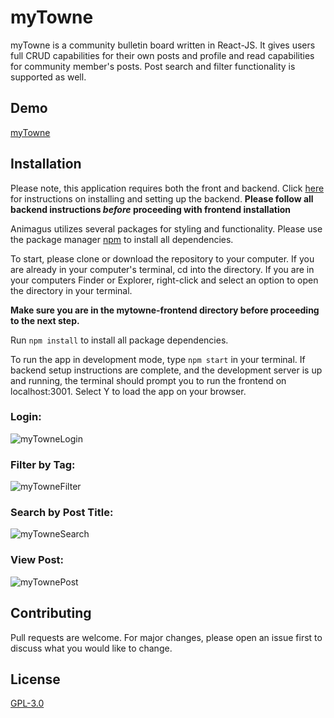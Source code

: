 # myTowne
myTowne is a community bulletin board written in React-JS. It gives users full CRUD capabilities for their own posts and profile and read capabilities for community member's posts. Post search and filter functionality is supported as well.

## Demo
[myTowne](https://www.youtube.com/watch?v=O_ioFWLxHQQ&feature=youtu.be)

## Installation
Please note, this application requires both the front and backend. Click [here](https://github.com/canikwe/mytowne-backend) for instructions on installing and setting up the backend. **Please follow all backend instructions _before_ proceeding with frontend installation**


Animagus utilizes several packages for styling and functionality. Please use the package manager [npm](https://www.npmjs.com) to install all dependencies.

To start, please clone or download the repository to your computer. If you are already in your computer's terminal, cd into the directory. If you are in your computers Finder or Explorer, right-click and select an option to open the directory in your terminal.

**Make sure you are in the mytowne-frontend directory before proceeding to the next step.**

Run `npm install` to install all package dependencies.

To run the app in development mode, type `npm start` in your terminal. If backend setup instructions are complete, and the development server is up and running, the terminal should prompt you to run the frontend on localhost:3001. Select Y to load the app on your browser.

### Login:
![myTowneLogin](https://media.giphy.com/media/l5IJhLxhIYZBiSQxqx/giphy.gif)

### Filter by Tag:
![myTowneFilter](https://media.giphy.com/media/YRPpXDCNa0kAQVE02P/giphy.gif)

### Search by Post Title:
![myTowneSearch](https://media.giphy.com/media/QvjK6Vq5k1R1XxdemI/giphy.gif)

### View Post:
![myTownePost](https://media.giphy.com/media/huaefzHRrDQH36bY0M/giphy.gif)

## Contributing
Pull requests are welcome. For major changes, please open an issue first to discuss what you would like to change.

## License
[GPL-3.0](https://choosealicense.com/licenses/gpl-3.0/)


